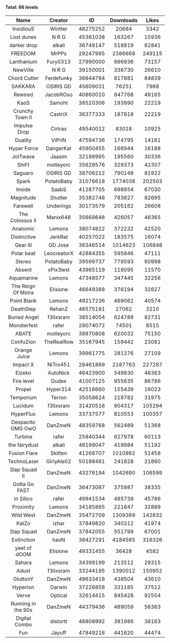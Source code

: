 #### Total: 66 levels

| Name | Creator | ID | Downloads | Likes |
|:---:|:---:|:---:|:---:|:---:|
| InsidiouS | Wintter | 48275252 | 20684 | 3342
| Lost dunes | N R G | 45381038 | 163267 | 15936
| darker drop | alkali | 36748147 | 518819 | 62841
| FREEDOM | MrPPs | 29247995 | 2386668 | 249115
| Lanthanium | Fury0313 | 27990000 | 666936 | 73157
| NewVille | N R G | 39150001 | 336730 | 26610
| Chord Cutter | Ferdefunky | 36644784 | 817881 | 84839
| SAKKARA | OSIRIS GD | 45609031 | 76251 | 7988
| Rewired | JacobROso | 40860010 | 647768 | 49165
| KaoS | Samoht | 38520306 | 193990 | 22219
| Crunchy Town II | CastriX | 36377333 | 187818 | 22219
| Impulse Drop  | Cirtrax | 49540012 | 83018 | 10925
| Duality | ViPriN | 47594736 | 174795 | 14161
| Hyper Force | DangerKat | 45900455 | 166944 | 16188
| JolTwave | Jaasim | 32198995 | 195560 | 30336
| ShiFt | motleyorc | 35628576 | 329373 | 42307
| Saguaro | OSIRIS GD | 38706212 | 790148 | 81922
| Spark | PotatoBaby | 31076618 | 1774038 | 202503
| Inside | SaabS | 41287705 | 698854 | 67030
| Magnitude | Shutter | 35382748 | 783827 | 82695
| Farewell | Underings | 30173579 | 205162 | 26608
| The Colossus II | Manix648 | 35669648 | 426057 | 48365
| Anatomic | Lemons | 38074822 | 372232 | 42520
| Distinctive | JerkRat | 40257022 | 183575 | 16074
| Gear III | GD Jose | 36346514 | 1014623 | 106848
| Polar beat | LeocreatorX | 42884355 | 595846 | 47111
| Stereo | PotatoBaby | 39599737 | 779593 | 60998
| Absent | xPix3lest | 43965119 | 118095 | 11570
| Aquamarine | Lemons | 47348577 | 347445 | 32256
| The Reign Of Moira | Elisione | 46649388 | 376194 | 32627
| Point Blank | Lemons | 49217236 | 469062 | 40574
| DeathStep | RehanZ | 46575191 | 27062 | 3210
| Buried Angel | f3lixsram | 38514054 | 624788 | 82731
| Monsterfest | rafer | 29074072 | 74501 | 8515
| ABATE | motleyorc | 38870808 | 620032 | 75150
| ConfuZion | TheRealRow | 35167945 | 159442 | 23081
| Orange Juice | Lemons | 39961775 | 281376 | 27109
| Impact X | NiTro451 | 28461869 | 2187763 | 227287
| Elzeko | AutoNick | 46423900 | 549830 | 48363
| Fire level | Dudex | 41007125 | 955635 | 86786
| Propel | Hyper314 | 42516660 | 155439 | 16023
| Temporium | Terron | 35058624 | 218782 | 31975
| Lucidum | f3lixsram | 31420516 | 904317 | 105294
| HyperFlux | Lemons | 33737577 | 810553 | 100357
| Despacito OMG OwO | DanZmeN | 48359768 | 562489 | 51368
| Turbine | rafer | 25840344 | 627978 | 60113
| the fairydust | alkali | 48199047 | 419984 | 51192
| Fusion Flare | Skitten | 41268707 | 1010982 | 51458
| TechnoLaser | GirlyAle02 | 50188461 | 241828 | 21860
| Slap Squad II | DanZmeN | 43276194 | 1042690 | 106599
| Gotta Go FAST | DanZmeN | 36473087 | 375987 | 38335
| in Silico | rafer | 49941534 | 485739 | 45786
| Proximity | Lemons | 34185865 | 221847 | 32889
| Wild West | DanZmeN | 35472709 | 1309389 | 142832
| KaIZo | izhar | 37849820 | 340312 | 41974
| Slap Squad | DanZmeN | 37842055 | 551799 | 67001
| Extinction | haoN | 38427291 | 4184565 | 316326
| yeet of dOOM | Elisione | 49331455 | 36428 | 4582
| Sahara | Lemons | 34399199 | 213512 | 29315
| Adust | f3lixsram | 33244195 | 1390012 | 150952
| GluttonY | DanZmeN | 49633418 | 438504 | 43610
| Hyperion | Darwin | 37226858 | 331185 | 37512
| Verve | Optical | 32614415 | 845428 | 92554
| Running in the 90s | DanZmeN | 44379436 | 489059 | 56363
| Digital Combo | distortt | 48808992 | 381986 | 38163
| Fun | Jayuff | 47849218 | 441620 | 44474
